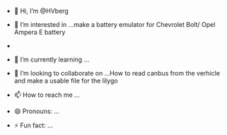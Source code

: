 - 👋 Hi, I’m @HVberg
- 👀 I’m interested in ...make a battery emulator for Chevrolet Bolt/ Opel Ampera E battery

- 
- 🌱 I’m currently learning ...
- 💞️ I’m looking to collaborate on ...How to read canbus from the verhicle and make a usable file for the lilygo
- 📫 How to reach me ...
- 😄 Pronouns: ...
- ⚡ Fun fact: ...

<!---
HVberg/HVberg is a ✨ special ✨ repository because its `README.md` (this file) appears on your GitHub profile.
You can click the Preview link to take a look at your changes.
--->
